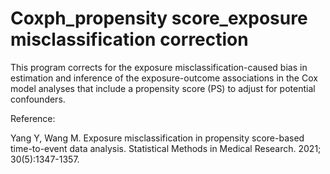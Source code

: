 # Coxph_propensity score_exposure misclassification correction

This program corrects for the exposure misclassification-caused bias in estimation and inference of the exposure-outcome associations in the Cox model analyses that include a propensity score (PS) to adjust for potential confounders.

Reference:

Yang Y, Wang M. Exposure misclassification in propensity score-based time-to-event data analysis. Statistical Methods in Medical Research. 2021; 30(5):1347-1357. 

